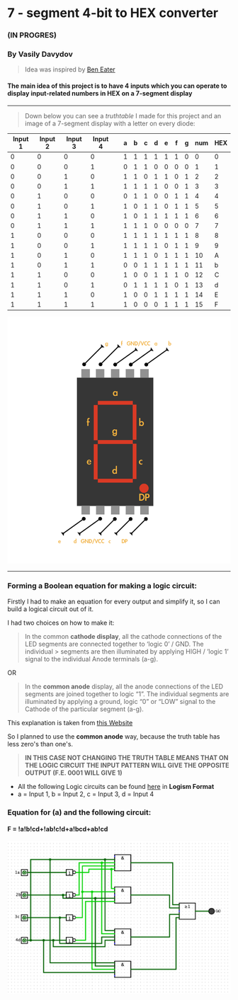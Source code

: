 # 7 - segment 4-bit to HEX converter

### (IN PROGRES)
### By Vasily Davydov 
> Idea was inspired by [Ben Eater](https://github.com/beneater) 

#### The main idea of this project is to have 4 inputs which you can operate to display input-related numbers in HEX on a 7-segment display
***
> Down below you can see a *truthtable* I made for this project and an image of a 7-segment display with a letter on every diode:


| Input 1 | Input 2 | Input 3 | Input 4 |   | a | b | c | d | e | f | g | num | HEX |
|---------|---------|---------|---------|---|---|---|---|---|---|---|---|-----|-----|
| 0       | 0       | 0       | 0       |   | 1 | 1 | 1 | 1 | 1 | 1 | 0 | 0   | 0   |
| 0       | 0       | 0       | 1       |   | 0 | 1 | 1 | 0 | 0 | 0 | 0 | 1   | 1   |
| 0       | 0       | 1       | 0       |   | 1 | 1 | 0 | 1 | 1 | 0 | 1 | 2   | 2   |
| 0       | 0       | 1       | 1       |   | 1 | 1 | 1 | 1 | 0 | 0 | 1 | 3   | 3   |
| 0       | 1       | 0       | 0       |   | 0 | 1 | 1 | 0 | 0 | 1 | 1 | 4   | 4   |
| 0       | 1       | 0       | 1       |   | 1 | 0 | 1 | 1 | 0 | 1 | 1 | 5   | 5   |
| 0       | 1       | 1       | 0       |   | 1 | 0 | 1 | 1 | 1 | 1 | 1 | 6   | 6   |
| 0       | 1       | 1       | 1       |   | 1 | 1 | 1 | 0 | 0 | 0 | 0 | 7   | 7   |
| 1       | 0       | 0       | 0       |   | 1 | 1 | 1 | 1 | 1 | 1 | 1 | 8   | 8   |
| 1       | 0       | 0       | 1       |   | 1 | 1 | 1 | 1 | 0 | 1 | 1 | 9   | 9   |
| 1       | 0       | 1       | 0       |   | 1 | 1 | 1 | 0 | 1 | 1 | 1 | 10  | A   |
| 1       | 0       | 1       | 1       |   | 0 | 0 | 1 | 1 | 1 | 1 | 1 | 11  | b   |
| 1       | 1       | 0       | 0       |   | 1 | 0 | 0 | 1 | 1 | 1 | 0 | 12  | C   |
| 1       | 1       | 0       | 1       |   | 0 | 1 | 1 | 1 | 1 | 0 | 1 | 13  | d   |
| 1       | 1       | 1       | 0       |   | 1 | 0 | 0 | 1 | 1 | 1 | 1 | 14  | E   |
| 1       | 1       | 1       | 1       |   | 1 | 0 | 0 | 0 | 1 | 1 | 1 | 15  | F   |


![Segment](7-segment.png)
***
### Forming a Boolean equation for making a logic circuit:

Firstly I had to make an equation for every output and simplify it, so I can build a logical circuit out of it. 

I had two choices on how to make it:

> In the common **cathode display**, all the cathode connections of the LED segments are connected together to ‘logic 0’ / GND. The individual > segments are then illuminated by applying HIGH / ’logic 1’ signal to the individual Anode terminals (a-g).

OR

> In the **common anode** display, all the anode connections of the LED segments are joined together to logic “1”. The individual segments are
> illuminated by applying a ground, logic “0” or “LOW” signal to the Cathode of the particular segment (a-g).

This explanation is taken from [this Website](https://lastminuteengineers.com/seven-segment-arduino-tutorial/)

So I planned to use the **common anode** way, because the truth table has less zero's than one's.
> **IN THIS CASE NOT CHANGING THE TRUTH TABLE MEANS THAT ON THE LOGIC CIRCUIT THE INPUT PATTERN WILL GIVE THE OPPOSITE OUTPUT (F.E. 0001 WILL GIVE 1)**

- All the following Logic circuits can be found [here](LogicCircuits) in **Logism Format**
- a = Input 1, b = Input 2, c = Input 3, d = Input 4

### Equation for (a) and the following circuit:

#### F = !a!b!cd+!ab!c!d+a!bcd+ab!cd

![aLogic](LogicCircuits/Pictures/aLogic.png)

